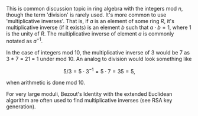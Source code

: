 This is common discussion topic in ring algebra with the integers mod $n$, though the term 'division' is rarely used. It's more common to use 'multiplicative inverses'. That is, if $a$ is an element of some ring $R$, it's multiplicative inverse (if it exists) is an element $b$ such that $a \cdot b = 1$, where $1$ is the unity of $R$. The multiplicative inverse of element $a$ is commonly notated as $a^{-1}$.

In the case of integers mod 10, the multiplicative inverse of 3 would be 7 as 3 * 7 = 21 = 1 under mod 10. An analog to division would look something like 

$$5/3 = 5 \cdot 3^{-1} = 5 \cdot 7 = 35 = 5,$$

when arithmetic is done mod 10.

For very large moduli, Bezout's Identity with the extended Euclidean algorithm are often used to find multiplicative inverses (see RSA key generation).
